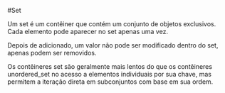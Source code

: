 #Set

Um set é um contêiner que contém um conjunto de objetos exclusivos. Cada elemento pode aparecer no set apenas uma vez.

Depois de adicionado, um valor não pode ser modificado dentro do set, apenas podem ser removidos.

Os contêineres set são geralmente mais lentos do que os contêineres unordered_set no acesso a elementos individuais por sua chave, mas permitem a iteração direta em subconjuntos com base em sua ordem.